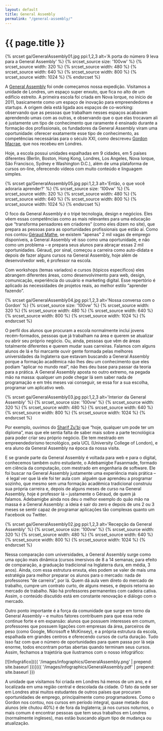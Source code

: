 ```yaml
---
layout: default
title: General Assembly
permalink: "/general-assembly/"
---
```


# {{ page.title }}

{% srcset ga/GeneralAssembly01.jpg ppi:1,2,3 alt='A porta do número 9 leva para a General Assembly' %}
  {% srcset_source size: '100vw' %}
  {% srcset_source width: 320 %}
  {% srcset_source width: 480 %}
  {% srcset_source width: 640 %}
  {% srcset_source width: 800 %}
  {% srcset_source width: 1024 %}
{% endsrcset %}

A [General Assembly](https://generalassemb.ly/) foi onde começamos nossa expedição. Visitamos a unidade de Londres, um espaço super enxuto, que fica no alto de um edifício estreito. A primeira escola foi criada em Nova Iorque, no início de 2011, basicamente como um espaço de inovação para empreendedores e startups. A origem dela está ligada aos espaços de co-working: observando que as pessoas que trabalham nesses espaços acabavam aprendendo umas com as outras, e observando que o que elas trocavam ali é justamente um tipo de conhecimento que raramente é ensinado durante a formação dos profissionais, os fundadores da General Assembly viram uma oportunidade: oferecer exatamente esse tipo de conhecimento, as competências necessárias para o século XXI, como descreveu [Gordon Macrae](http://gordonmacrae.co.uk/), que nos recebeu em Londres.

Hoje, a escola possui unidades espalhadas em 9 cidades, em 5 países diferentes (Berlin, Boston, Hong Kong, Londres, Los Angeles, Nova Iorque, São Francisco, Sydney e Washington D.C.), além de uma plataforma de cursos on-line, oferecendo vídeos com muito conteúdo e linguagem simples.

{% srcset ga/GeneralAssembly05.jpg ppi:1,2,3 alt='Então, o que você adoraria aprender?' %}
  {% srcset_source size: '100vw' %}
  {% srcset_source width: 320 %}
  {% srcset_source width: 480 %}
  {% srcset_source width: 640 %}
  {% srcset_source width: 800 %}
  {% srcset_source width: 1024 %}
{% endsrcset %}

O foco da General Assembly é o tripé tecnologia, design e negócios. Eles vêem essas competências como as mais relevantes para uma educação que “transforma pensadores em criadores” (como eles dizem no site), que prepara as pessoas para as oportunidades profissionais que estão aí. Como nos contou [Géraud Mathe](https://twitter.com/papiersdundev), se existem “apenas” 2 mil vagas de emprego disponíveis, a General Assembly vê isso como uma oportunidade, e não como um problema – e prepara seus alunos para abraçar essas 2 mil oportunidades. Géraud, por sinal, começou a carreira como auto-didata e depois de fazer alguns cursos na General Assembly, hoje além de desenvolvedor web, é professor na escola.

Com workshops (temas variados) e cursos (tópicos específicos) eles abrangem diferentes áreas, como desenvolvimento para web, design, comunicação, experiência do usuário e marketing digital. Esse repertório é aplicado às necessidades de projetos reais, ao melhor estilo “aprender fazendo”.

{% srcset ga/GeneralAssembly04.jpg ppi:1,2,3 alt='Nossa conversa com o Gordon' %}
  {% srcset_source size: '100vw' %}
  {% srcset_source width: 320 %}
  {% srcset_source width: 480 %}
  {% srcset_source width: 640 %}
  {% srcset_source width: 800 %}
  {% srcset_source width: 1024 %}
{% endsrcset %}

O perfil dos alunos que procuram a escola normalmente inclui jovens recém-formados, pessoas que já trabalham na área e querem se atualizar ou abrir seu próprio negócio. Ou, ainda, pessoas que vêm de áreas totalmente diferentes e querem mudar suas carreiras. Falamos com alguns alunos de lá e foi marcante ouvir gente formada pelas melhores universidades da Inglaterra que estavam buscando a General Assembly porque a formação acadêmica não lhes deu um conhecimento que eles podiam “aplicar no mundo real”, não lhes deu base para passar da teoria para a prática. A General Assembly aposta no outro extremo, na pegada mão na massa: qualquer um pode chegar lá sem saber nada de programação e em três meses vai conseguir, se essa for a sua escolha, programar um aplicativo web.

{% srcset ga/GeneralAssembly03.jpg ppi:1,2,3 alt='Interior da General Assembly' %}
  {% srcset_source size: '100vw' %}
  {% srcset_source width: 320 %}
  {% srcset_source width: 480 %}
  {% srcset_source width: 640 %}
  {% srcset_source width: 800 %}
  {% srcset_source width: 1024 %}
{% endsrcset %}

Por exemplo, ouvimos do [Sharif Zu'bi](http://uk.linkedin.com/pub/sharif-zu-bi/35/850/2a0) que “hoje, qualquer um pode ter um diploma”, mas que ele sentia falta de saber mais sobre a parte tecnológica para poder criar seu próprio negócio. Ele tem mestrado em empreendedorismo tecnológico, pela UCL (University College of London), e era aluno da General Assembly na época da nossa visita.

E se grande parte da General Assembly é voltada para web e para o digital, conhecemos também outro estudante, o Adebamigbe Fasanmade, formado em ciência da computação, com mestrado em engenharia de software. Ele foi buscar na General Assembly justamente uma experiência mais prática – é legal ver que lá ele foi ter aula com  alguém que aprendeu a programar sozinho, que mesmo sem uma formação acadêmica tradicional construiu sua própria carreira e, depois de alguns meses de curso na General Assembly, hoje é professor lá – justamente o Géraud, de quem já falamos. Adebamigbe ainda nos deu o melhor exemplo do quão mão na massa é a General Assembly: a ideia é sair do zero e depois de uns 2 ou 3 meses se sentir capaz de programar aplicações tão complexas quanto um Facebook ou Twitter.

{% srcset ga/GeneralAssembly02.jpg ppi:1,2,3 alt='Recepção da General Assembly' %}
  {% srcset_source size: '100vw' %}
  {% srcset_source width: 320 %}
  {% srcset_source width: 480 %}
  {% srcset_source width: 640 %}
  {% srcset_source width: 800 %}
  {% srcset_source width: 1024 %}
{% endsrcset %}

Nessa comparação com universidades, a General Assembly surge como uma opção mais dinâmica (cursos imersivos de 8 a 14 semanas; para efeito de comparação, a graduação tradicional na Inglaterra dura, em média, 3 anos). Ainda, com essa estrutura enxuta, eles podem se valer de mais uma estratégia para melhor preparar os alunos para o mercado: nada de professores “de carreira”, por lá. Quem dá aula vem direto do mercado de trabalho, cumpre um contrato curto, de alguns meses, e depois retorna ao mercado de trabalho. Não há professores permanentes com cadeira cativa. Assim, o conteúdo discutido está em constante renovação e diálogo com o mercado.

Outro ponto importante é a força da comunidade que surge em torno da General Assembly – e muitos fatores contribuem para que essa rede continue forte e em expansão: alunos que possuem interesses em comum, professores que possuem ligações com empresas da área, parceiros de peso (como Google, Microsoft e McKinsey), e a própria estrutura da escola, espalhada em grandes centros e oferecendo cursos de curta duração. Tudo isso faz com que o número de oportunidades para quem passa por lá seja enorme, todos encontram portas abertas quando terminam seus cursos. Assim, fechamos a trajetória que ilustramos com o nosso infográfico:

[![Infográfico]({{ '/images/infographics/GeneralAssembly.png' | prepend: site.baseurl }})]({{ '/images/infographics/GeneralAssembly.pdf' | prepend: site.baseurl }})

A unidade que visitamos foi criada em Londres há menos de um ano, e é localizada em uma região central e descolada da cidade. O fato da sede ser em Londres atrai muitos estudantes de outros países que procuram oportunidades de emprego, principalmente como programadores. Como o Gordon nos contou, nos cursos em período integral, quase metade dos alunos (ele chutou 40%) é de fora da Inglaterra; já nos cursos noturnos, o mais comum é encontrar pessoas que tem seus trabalhos em Londres (normalmente ingleses), mas estão buscando algum tipo de mudança ou atualização.
